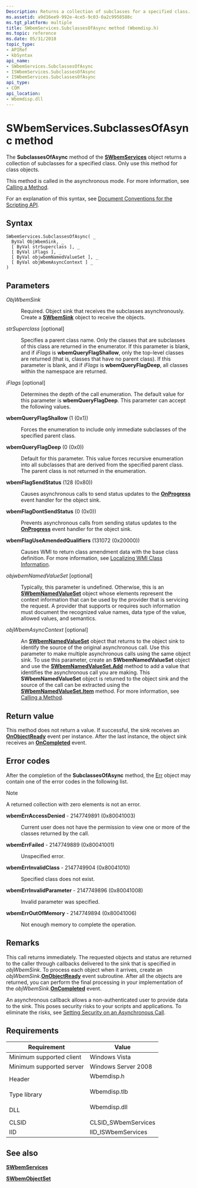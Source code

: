 ```yaml
---
Description: Returns a collection of subclasses for a specified class.
ms.assetid: a9d16ee9-992e-4ce5-9c03-0a2c9958588c
ms.tgt_platform: multiple
title: SWbemServices.SubclassesOfAsync method (Wbemdisp.h)
ms.topic: reference
ms.date: 05/31/2018
topic_type: 
- APIRef
- kbSyntax
api_name: 
- SWbemServices.SubclassesOfAsync
- ISWbemServices.SubclassesOfAsync
- ISWbemServices.SubclassesOfAsync
api_type: 
- COM
api_location: 
- Wbemdisp.dll
---
```


# SWbemServices.SubclassesOfAsync method

The **SubclassesOfAsync** method of the [**SWbemServices**](swbemservices.md) object returns a collection of subclasses for a specified class. Only use this method for class objects.

This method is called in the asynchronous mode. For more information, see [Calling a Method](calling-a-method.md).

For an explanation of this syntax, see [Document Conventions for the Scripting API](document-conventions-for-the-scripting-api.md).

## Syntax


```VB
SWbemServices.SubclassesOfAsync( _
  ByVal ObjWbemSink, _
  [ ByVal strSuperclass ], _
  [ ByVal iFlags ], _
  [ ByVal objwbemNamedValueSet ], _
  [ ByVal objWbemAsyncContext ] _
)
```



## Parameters

<dl> <dt>

*ObjWbemSink* 
</dt> <dd>

Required. Object sink that receives the subclasses asynchronously. Create a [**SWbemSink**](swbemsink.md) object to receive the objects.

</dd> <dt>

*strSuperclass* \[optional\]
</dt> <dd>

Specifies a parent class name. Only the classes that are subclasses of this class are returned in the enumerator. If this parameter is blank, and if *iFlags* is **wbemQueryFlagShallow**, only the top-level classes are returned (that is, classes that have no parent class). If this parameter is blank, and if *iFlags* is **wbemQueryFlagDeep**, all classes within the namespace are returned.

</dd> <dt>

*iFlags* \[optional\]
</dt> <dd>

Determines the depth of the call enumeration. The default value for this parameter is **wbemQueryFlagDeep**. This parameter can accept the following values.

<dt>

<span id="wbemQueryFlagShallow"></span><span id="wbemqueryflagshallow"></span><span id="WBEMQUERYFLAGSHALLOW"></span>

<span id="wbemQueryFlagShallow"></span><span id="wbemqueryflagshallow"></span><span id="WBEMQUERYFLAGSHALLOW"></span>****wbemQueryFlagShallow**** (1 (0x1))


</dt> <dd>

Forces the enumeration to include only immediate subclasses of the specified parent class.

</dd> <dt>

<span id="wbemQueryFlagDeep"></span><span id="wbemqueryflagdeep"></span><span id="WBEMQUERYFLAGDEEP"></span>

<span id="wbemQueryFlagDeep"></span><span id="wbemqueryflagdeep"></span><span id="WBEMQUERYFLAGDEEP"></span>****wbemQueryFlagDeep**** (0 (0x0))


</dt> <dd>

Default for this parameter. This value forces recursive enumeration into all subclasses that are derived from the specified parent class. The parent class is not returned in the enumeration.

</dd> <dt>

<span id="wbemFlagSendStatus"></span><span id="wbemflagsendstatus"></span><span id="WBEMFLAGSENDSTATUS"></span>

<span id="wbemFlagSendStatus"></span><span id="wbemflagsendstatus"></span><span id="WBEMFLAGSENDSTATUS"></span>****wbemFlagSendStatus**** (128 (0x80))


</dt> <dd>

Causes asynchronous calls to send status updates to the [**OnProgress**](swbemsink-onprogress.md) event handler for the object sink.

</dd> <dt>

<span id="wbemFlagDontSendStatus"></span><span id="wbemflagdontsendstatus"></span><span id="WBEMFLAGDONTSENDSTATUS"></span>

<span id="wbemFlagDontSendStatus"></span><span id="wbemflagdontsendstatus"></span><span id="WBEMFLAGDONTSENDSTATUS"></span>****wbemFlagDontSendStatus**** (0 (0x0))


</dt> <dd>

Prevents asynchronous calls from sending status updates to the [**OnProgress**](swbemsink-onprogress.md) event handler for the object sink.

</dd> <dt>

<span id="wbemFlagUseAmendedQualifiers"></span><span id="wbemflaguseamendedqualifiers"></span><span id="WBEMFLAGUSEAMENDEDQUALIFIERS"></span>

<span id="wbemFlagUseAmendedQualifiers"></span><span id="wbemflaguseamendedqualifiers"></span><span id="WBEMFLAGUSEAMENDEDQUALIFIERS"></span>****wbemFlagUseAmendedQualifiers**** (131072 (0x20000))


</dt> <dd>

Causes WMI to return class amendment data with the base class definition. For more information, see [Localizing WMI Class Information](localizing-wmi-class-information.md).

</dd> </dl> </dd> <dt>

*objwbemNamedValueSet* \[optional\]
</dt> <dd>

Typically, this parameter is undefined. Otherwise, this is an [**SWbemNamedValueSet**](swbemnamedvalueset.md) object whose elements represent the context information that can be used by the provider that is servicing the request. A provider that supports or requires such information must document the recognized value names, data type of the value, allowed values, and semantics.

</dd> <dt>

*objWbemAsyncContext* \[optional\]
</dt> <dd>

An [**SWbemNamedValueSet**](swbemnamedvalueset.md) object that returns to the object sink to identify the source of the original asynchronous call. Use this parameter to make multiple asynchronous calls using the same object sink. To use this parameter, create an **SWbemNamedValueSet** object and use the [**SWbemNamedValueSet.Add**](swbemnamedvalueset-add.md) method to add a value that identifies the asynchronous call you are making. This **SWbemNamedValueSet** object is returned to the object sink and the source of the call can be extracted using the [**SWbemNamedValueSet.Item**](swbemnamedvalueset-item.md) method. For more information, see [Calling a Method](calling-a-method.md).

</dd> </dl>

## Return value

This method does not return a value. If successful, the sink receives an [**OnObjectReady**](swbemsink-onobjectready.md) event per instance. After the last instance, the object sink receives an [**OnCompleted**](swbemsink-oncompleted.md) event.

## Error codes

After the completion of the **SubclassesOfAsync** method, the [Err](/previous-versions//sbf5ze0e(v=vs.85)) object may contain one of the error codes in the following list.

> [!Note]  
> A returned collection with zero elements is not an error.

 

<dl> <dt>

**wbemErrAccessDenied** - 2147749891 (0x80041003)
</dt> <dd>

Current user does not have the permission to view one or more of the classes returned by the call.

</dd> <dt>

**wbemErrFailed** - 2147749889 (0x80041001)
</dt> <dd>

Unspecified error.

</dd> <dt>

**wbemErrInvalidClass** - 2147749904 (0x80041010)
</dt> <dd>

Specified class does not exist.

</dd> <dt>

**wbemErrInvalidParameter** - 2147749896 (0x80041008)
</dt> <dd>

Invalid parameter was specified.

</dd> <dt>

**wbemErrOutOfMemory** - 2147749894 (0x80041006)
</dt> <dd>

Not enough memory to complete the operation.

</dd> </dl>

## Remarks

This call returns immediately. The requested objects and status are returned to the caller through callbacks delivered to the sink that is specified in *objWbemSink*. To process each object when it arrives, create an *objWbemSink*.[**OnObjectReady**](swbemsink-onobjectready.md) event subroutine. After all the objects are returned, you can perform the final processing in your implementation of the *objWbemSink*.[**OnCompleted**](swbemsink-oncompleted.md) event.

An asynchronous callback allows a non-authenticated user to provide data to the sink. This poses security risks to your scripts and applications. To eliminate the risks, see [Setting Security on an Asynchronous Call](setting-security-on-an-asynchronous-call.md).

## Requirements



| Requirement | Value |
|-------------------------------------|-----------------------------------------------------------------------------------------|
| Minimum supported client<br/> | Windows Vista<br/>                                                                |
| Minimum supported server<br/> | Windows Server 2008<br/>                                                          |
| Header<br/>                   | <dl> <dt>Wbemdisp.h</dt> </dl>   |
| Type library<br/>             | <dl> <dt>Wbemdisp.tlb</dt> </dl> |
| DLL<br/>                      | <dl> <dt>Wbemdisp.dll</dt> </dl> |
| CLSID<br/>                    | CLSID\_SWbemServices<br/>                                                         |
| IID<br/>                      | IID\_ISWbemServices<br/>                                                          |



## See also

<dl> <dt>

[**SWbemServices**](swbemservices.md)
</dt> <dt>

[**SWbemObjectSet**](swbemobjectset.md)
</dt> </dl>

 

